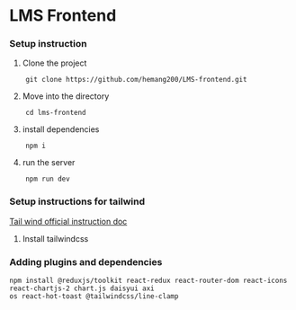 # LMS Frontend

### Setup instruction

1. Clone the project

```
    git clone https://github.com/hemang200/LMS-frontend.git
```

2. Move into the directory

```
    cd lms-frontend
```

3. install dependencies

```
    npm i
```

4. run the server

```
    npm run dev
```
### Setup instructions for tailwind

[Tail wind official instruction doc](https://tailwindcss.com/docs/installation)

1. Install tailwindcss




### Adding plugins and dependencies 

```
npm install @reduxjs/toolkit react-redux react-router-dom react-icons react-chartjs-2 chart.js daisyui axi
os react-hot-toast @tailwindcss/line-clamp
```
